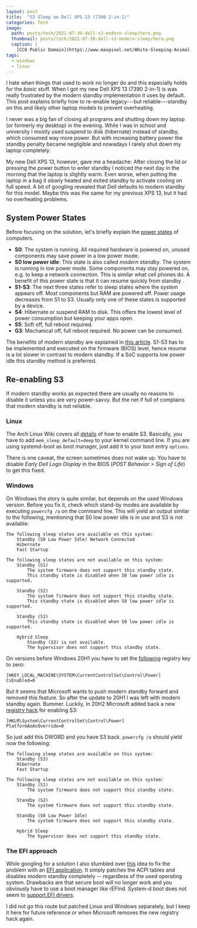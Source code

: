 ```yaml
---
layout: post
title:  "S3 Sleep on Dell XPS 13 (7390 2-in-1)"
categories: Tech
image: 
  path: posts/tech/2021-07-30-dell-s3-modern-sleep/hero.png
  thumbnail: posts/tech/2021-07-30-dell-s3-modern-sleep/hero.png
  caption: |
    [CC0 Public Domain](https://www.maxpixel.net/White-Sleeping-Animal-Tiger-Lazy-Zoo-Cat-1285229)
tags:
  - windows
  - linux
---
```


I hate when things that used to work no longer do and this especially holds for the *basic* stuff.
When I got my new Dell XPS 13 (7390 2-in-1) is was really frustrated by the modern standby implementation it uses by default.
This post explains briefly how to re-enable legacy---but reliable---standby on this and likely other laptop models to prevent overheating.

I never was a big fan of closing all programs and shutting down my laptop (or formerly my desktop) in the evening.
While I was in school and university I mostly used suspend to disk (hibernate) instead of standby, which consumed way more power.
But with increasing battery power the standby penalty became negligible and nowadays I rarely shut down my laptop completely.

My new Dell XPS 13, however, gave me a headache:
After closing the lid or pressing the power button to enter standby I noticed the next day in the morning that the laptop is slightly warm.
Even worse, when putting the laptop in a bag it slowly heated and exited standby to activate cooling on full speed.
A bit of googling revealed that Dell defaults to modern standby for this model.
Maybe this was the same for my previous XPS 13, but it had no overheating problems.

## System Power States

Before focusing on the solution, let's briefly explain the [power states](https://docs.microsoft.com/en-us/windows/win32/power/system-power-states) of computers.

* __S0__: The system is running. All required hardware is powered on, unused components may save power in a low power mode.
* __S0 low power idle__: This state is also called *modern standby*. The system is running in low power mode. Some components may stay powered on, e.g. to keep a network connection. This is similar what cell phones do. A benefit of this power state is that it can resume quickly from standby .
* __S1-S3__: The next three states refer to sleep states where the system appears off. Most components but RAM are powered off. Power usage decreases from S1 to S3. Usually only one of these states is supported by a device.
* __S4__: Hibernate or suspend RAM to disk. This offers the lowest level of power consumption but keeping your apps open.
* __S5__: Soft off, full reboot required.
* __G3__: Mechanical off, full reboot required. No power can be consumed.

The benefits of modern standby are explained in [this article](https://docs.microsoft.com/en-us/windows-hardware/design/device-experiences/modern-standby-vs-s3).
S1-S3 has to be implemented and executed on the firmware (BIOS) level, hence resume is a lot slower in contrast to modern standby.
If a SoC supports low power idle this standby method is preferred.

## Re-enabling S3

If modern standby works as expected there are usually no reasons to disable it unless you are very power-savvy.
But the net if full of complains that modern standby is not reliable.

### Linux

The Arch Linux Wiki covers all [details](https://wiki.archlinux.org/title/Dell_XPS_13_2-in-1_(7390)#S3_Sleep) of how to enable S3.
Basically, you have to add `mem_sleep_default=deep` to your kernel command line.
If you are using systemd-boot as boot manager, just add it to your boot entry `options`.

There is one caveat, the screen sometimes does not wake up.
You have to disable *Early Dell Logo Display* in the BIOS (*POST Behavior > Sign of Life*) to get this fixed.

### Windows

On Windows the story is quite similar, but depends on the used Windows version.
Before you fix it, check which stand-by modes are available by executing `powercfg /a` on the command line.
This will yield an output similar to the following, mentioning that S0 low power idle is in use and S3 is not available:

```batch
The following sleep states are available on this system:
    Standby (S0 Low Power Idle) Network Connected
    Hibernate
    Fast Startup

The following sleep states are not available on this system:
    Standby (S1)
        The system firmware does not support this standby state.
        This standby state is disabled when S0 low power idle is supported.

    Standby (S2)
        The system firmware does not support this standby state.
        This standby state is disabled when S0 low power idle is supported.

    Standby (S3)
        This standby state is disabled when S0 low power idle is supported.

    Hybrid Sleep
        Standby (S3) is not available.
        The hypervisor does not support this standby state.
```

On versions before Windows 20H1 you have to set the [following](https://www.itprotoday.com/mobile-management-and-security/disabling-windows-connected-standby) registry key to zero:

```
[HKEY_LOCAL_MACHINE\SYSTEM\CurrentControlSet\Control\Power]
CsEnabled=0
```

But it seems that Microsoft wants to push modern standby forward and removed this feature.
So after the update to 20H1 I was left with modern standby again. Bummer.
Luckily, In 20H2 Microsoft added back a new [registry hack](https://www.reddit.com/r/Dell/comments/h0r56s/getting_back_s3_sleep_and_disabling_modern/) for enabling S3:

```
[HKLM\System\CurrentControlSet\Control\Power]
PlatformAoAcOverride=0
```

So just add this DWORD and you have S3 back.
`powercfg /a` should yield now the following:


```batch
The following sleep states are available on this system:
    Standby (S3)
    Hibernate
    Fast Startup

The following sleep states are not available on this system:
    Standby (S1)
        The system firmware does not support this standby state.

    Standby (S2)
        The system firmware does not support this standby state.

    Standby (S0 Low Power Idle)
        The system firmware does not support this standby state.

    Hybrid Sleep
        The hypervisor does not support this standby state.
```

### The EFI approach

While googling for a solution I also stumbled over [this](https://github.com/ElectronicElephant/Modern-Standby-Byby) idea to fix the problem with an [EFI application](https://www.reddit.com/r/Dell/comments/h0r56s/getting_back_s3_sleep_and_disabling_modern/).
It simply patches the ACPI tables and disables modern standby completely -- regardless of the used operating system.
Drawbacks are that secure boot will no longer work and you obviously have to use a boot manager like rEFInd.
System-d boot does not seem to [support EFI drivers](https://github.com/systemd/systemd/issues/15617).

I did not go this route but patched Linux and Windows separately, but I keep it here for future reference or when Microsoft removes the new registry hack again.